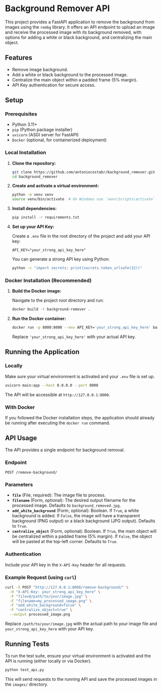 # Background Remover API

This project provides a FastAPI application to remove the background from images using the `rembg` library. It offers an API endpoint to upload an image and receive the processed image with its background removed, with options for adding a white or black background, and centralizing the main object.

## Features

- Remove image background.
- Add a white or black background to the processed image.
- Centralize the main object within a padded frame (5% margin).
- API Key authentication for secure access.

## Setup

### Prerequisites

- Python 3.11+
- `pip` (Python package installer)
- `uvicorn` (ASGI server for FastAPI)
- `Docker` (optional, for containerized deployment)

### Local Installation

1.  **Clone the repository:**

    ```bash
    git clone https://github.com/antoniocostabr/background_remover.git
    cd background_remover
    ```

2.  **Create and activate a virtual environment:**

    ```bash
    python -m venv venv
    source venv/bin/activate  # On Windows use `venv\Scripts\activate`
    ```

3.  **Install dependencies:**

    ```bash
    pip install -r requirements.txt
    ```

4.  **Set up your API Key:**

    Create a `.env` file in the root directory of the project and add your API key:

    ```dotenv
    API_KEY="your_strong_api_key_here"
    ```

    You can generate a strong API key using Python:

    ```bash
    python -c "import secrets; print(secrets.token_urlsafe(32))"
    ```

### Docker Installation (Recommended)

1.  **Build the Docker image:**

    Navigate to the project root directory and run:

    ```bash
    docker build -t background-remover .
    ```

2.  **Run the Docker container:**

    ```bash
    docker run -p 8000:8000 --env API_KEY='your_strong_api_key_here' background-remover
    ```

    Replace `'your_strong_api_key_here'` with your actual API key.

## Running the Application

### Locally

Make sure your virtual environment is activated and your `.env` file is set up.

```bash
uvicorn main:app --host 0.0.0.0 --port 8000
```

The API will be accessible at `http://127.0.0.1:8000`.

### With Docker

If you followed the Docker installation steps, the application should already be running after executing the `docker run` command.

## API Usage

The API provides a single endpoint for background removal.

### Endpoint

`POST /remove-background/`

### Parameters

-   **`file`** (File, required): The image file to process.
-   **`filename`** (Form, optional): The desired output filename for the processed image. Defaults to `background_removed.jpg`.
-   **`add_white_background`** (Form, optional): Boolean. If `True`, a white background is added. If `False`, the image will have a transparent background (PNG output) or a black background (JPG output). Defaults to `True`.
-   **`centralize_object`** (Form, optional): Boolean. If `True`, the main object will be centralized within a padded frame (5% margin). If `False`, the object will be pasted at the top-left corner. Defaults to `True`.

### Authentication

Include your API key in the `X-API-Key` header for all requests.

### Example Request (using `curl`)

```bash
curl -X POST "http://127.0.0.1:8000/remove-background/" \
  -H "X-API-Key: your_strong_api_key_here" \
  -F "file=@/path/to/your/image.jpg" \
  -F "filename=my_processed_image.png" \
  -F "add_white_background=false" \
  -F "centralize_object=true" \
  --output processed_image.png
```

Replace `/path/to/your/image.jpg` with the actual path to your image file and `your_strong_api_key_here` with your API key.

## Running Tests

To run the test suite, ensure your virtual environment is activated and the API is running (either locally or via Docker).

```bash
python test_api.py
```

This will send requests to the running API and save the processed images in the `images/` directory.